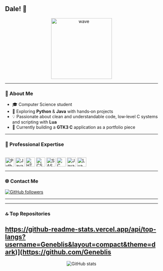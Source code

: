 ## Dale! 👋

<div align="center">
  <img src="https://media.giphy.com/media/LmNwrBhejkK9EFP504/giphy.gif" width="200" alt="wave"/>
</div>

---

### 👤 About Me
- 🎓 Computer Science student  
- 🌱 Exploring **Python** & **Java** with hands‑on projects  
- 💡 Passionate about clean and understandable code, low‑level C systems and scripting with **Lua**  
- 🔭 Currently building a **GTK3 C** application as a portfolio piece  

---

### 🔧 Professional Expertise
<div style="display: inline_block"><br>
  <img align="center" alt="Python"    height="30" src="https://img.shields.io/badge/Python-3776AB?style=for-the-badge&logo=python&logoColor=white"/>
  <img align="center" alt="JavaScript"height="30" src="https://img.shields.io/badge/JavaScript-F7DF1E?style=for-the-badge&logo=javascript&logoColor=black"/>
  <img align="center" alt="HTML5"     height="30" src="https://img.shields.io/badge/HTML5-E34F26?style=for-the-badge&logo=html5&logoColor=white"/>
  <img align="center" alt="CSS3"      height="30" src="https://img.shields.io/badge/CSS3-1572B6?style=for-the-badge&logo=css3&logoColor=white"/>
  <img align="center" alt="SASS"      height="30" src="https://img.shields.io/badge/SASS-CC6699?style=for-the-badge&logo=sass&logoColor=white"/>
  <img align="center" alt="C"         height="30" src="https://img.shields.io/badge/C-00599C?style=for-the-badge&logo=c&logoColor=white"/>
  <img align="center" alt="Java"      height="30" src="https://img.shields.io/badge/Java-ED8B00?style=for-the-badge&logo=openjdk&logoColor=white"/>
  <img align="center" alt="Lua"       height="30" src="https://img.shields.io/badge/Lua-2C2D72?style=for-the-badge&logo=lua&logoColor=white"/>
</div>

---

### 🌐 Contact Me<br>
[![GitHub followers](https://img.shields.io/github/followers/Geneblis?style=social)](https://github.com/Geneblis)  
<!--
[![LinkedIn](https://img.shields.io/badge/LinkedIn-0A66C2?style=social&logo=linkedin)](https://linkedin.com/in/yourprofile)  
!-->
---

<!--
### ✍️ Random Dev Quote
> “Programs must be written for people to read, and only incidentally for machines to execute.”  
> – Harold Abelson
!-->
---

### 🔝 Top Repositories
https://github-readme-stats.vercel.app/api/top-langs?username=Geneblis&layout=compact&theme=dark)](https://github.com/Geneblis
---

<div align="center">
  <img src="https://github-readme-stats.vercel.app/api?username=Geneblis&show_icons=true&theme=dark" alt="GitHub stats"/>
</div>
